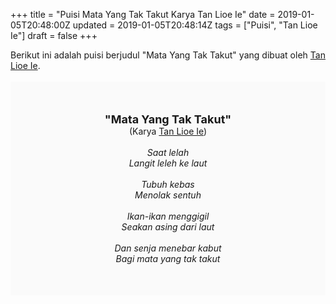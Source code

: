 +++
title = "Puisi Mata Yang Tak Takut Karya Tan Lioe Ie"
date = 2019-01-05T20:48:00Z
updated = 2019-01-05T20:48:14Z
tags = ["Puisi", "Tan Lioe Ie"]
draft = false
+++

<div dir="ltr" style="text-align: left;" trbidi="on"><div style="text-align: justify;">Berikut ini adalah puisi berjudul "Mata Yang Tak Takut" yang dibuat oleh <a href="https://id.wikipedia.org/wiki/Tan_Lioe_Ie" target="_blank">Tan Lioe Ie</a>.</div><br /><div style="background: #FAFAFA; font-size: 14px; height: auto; margin: 0 auto; padding: 50px; text-align: center; width: auto;"><span style="font-size: 18px;"><b>"Mata Yang Tak Takut"</b></span><br />(Karya <a href="https://www.sekata.web.id/tags/tan-lioe-ie" target="_blank">Tan Lioe Ie</a>)<br /><br /><i>Saat lelah<br />Langit leleh ke laut<br /><br />Tubuh kebas<br />Menolak sentuh<br /><br />Ikan-ikan menggigil<br />Seakan asing dari laut<br /><br />Dan senja menebar kabut<br />Bagi mata yang tak takut<br /></i> </div></div>
